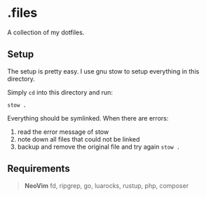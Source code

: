 # .files

A collection of my dotfiles.

## Setup

The setup is pretty easy.
I use gnu stow to setup everything in this directory.

Simply `cd` into this directory and run:

    stow .

Everything should be symlinked.
When there are errors:

1. read the error message of stow
2. note down all files that could not be linked
3. backup and remove the original file and try again `stow .`

## Requirements

> **NeoVim**
> fd, ripgrep, go, luarocks, rustup, php, composer
    
